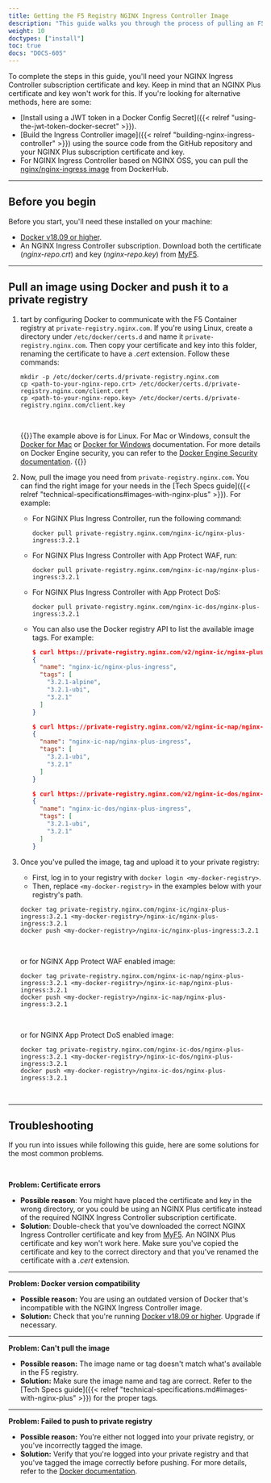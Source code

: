 ```yaml
---
title: Getting the F5 Registry NGINX Ingress Controller Image
description: "This guide walks you through the process of pulling an F5 NGINX Plus Ingress Controller image from the F5 Docker registry and uploading it to your private registry."
weight: 10
doctypes: ["install"]
toc: true
docs: "DOCS-605"
---
```




To complete the steps in this guide, you'll need your NGINX Ingress Controller subscription certificate and key. Keep in mind that an NGINX Plus certificate and key won't work for this. If you're looking for alternative methods, here are some:

- [Install using a JWT token in a Docker Config Secret]({{< relref "using-the-jwt-token-docker-secret" >}}).
- [Build the Ingress Controller image]({{< relref "building-nginx-ingress-controller" >}}) using the source code from the GitHub repository and your NGINX Plus subscription certificate and key.
- For NGINX Ingress Controller based on NGINX OSS, you can pull the [nginx/nginx-ingress image](https://hub.docker.com/r/nginx/nginx-ingress/) from DockerHub.

---

## Before you begin

Before you start, you'll need these installed on your machine:

- [Docker v18.09 or higher](https://docs.docker.com/engine/release-notes/18.09/).
- An NGINX Ingress Controller subscription. Download both the certificate (*nginx-repo.crt*) and key (*nginx-repo.key*) from [MyF5](https://my.f5.com).

---

## Pull an image using Docker and push it to a private registry

1. tart by configuring Docker to communicate with the F5 Container registry at `private-registry.nginx.com`. If you're using Linux, create a directory under `/etc/docker/certs.d` and name it `private-registry.nginx.com`. Then copy your certificate and key into this folder, renaming the certificate to have a _.cert_ extension. Follow these commands:

    ```shell
    mkdir -p /etc/docker/certs.d/private-registry.nginx.com
    cp <path-to-your-nginx-repo.crt> /etc/docker/certs.d/private-registry.nginx.com/client.cert
    cp <path-to-your-nginx-repo.key> /etc/docker/certs.d/private-registry.nginx.com/client.key
    ```

    <br>

    {{<tip>}}The example above is for Linux. For Mac or Windows, consult the [Docker for Mac](https://docs.docker.com/docker-for-mac/#add-client-certificates) or [Docker for Windows](https://docs.docker.com/docker-for-windows/#how-do-i-add-client-certificates) documentation. For more details on Docker Engine security, you can refer to the [Docker Engine Security documentation](https://docs.docker.com/engine/security/).
    {{</tip>}}

2. Now, pull the image you need from `private-registry.nginx.com`. You can find the right image for your needs in the [Tech Specs guide]({{< relref "technical-specifications#images-with-nginx-plus" >}}). For example:

   - For NGINX Plus Ingress Controller, run the following command:

       ```shell
       docker pull private-registry.nginx.com/nginx-ic/nginx-plus-ingress:3.2.1
       ```

   - For NGINX Plus Ingress Controller with App Protect WAF, run:

       ```shell
       docker pull private-registry.nginx.com/nginx-ic-nap/nginx-plus-ingress:3.2.1
       ```

   - For NGINX Plus Ingress Controller with App Protect DoS:

       ```shell
       docker pull private-registry.nginx.com/nginx-ic-dos/nginx-plus-ingress:3.2.1
       ```

   - You can also use the Docker registry API to list the available image tags. For example:

        ```json
        $ curl https://private-registry.nginx.com/v2/nginx-ic/nginx-plus-ingress/tags/list --key <path-to-client.key> --cert <path-to-client.cert> | jq
        {
          "name": "nginx-ic/nginx-plus-ingress",
          "tags": [
            "3.2.1-alpine",
            "3.2.1-ubi",
            "3.2.1"
          ]
        }

       $ curl https://private-registry.nginx.com/v2/nginx-ic-nap/nginx-plus-ingress/tags/list --key <path-to-client.key> --cert <path-to-client.cert> | jq
        {
          "name": "nginx-ic-nap/nginx-plus-ingress",
          "tags": [
            "3.2.1-ubi",
            "3.2.1"
          ]
        }

       $ curl https://private-registry.nginx.com/v2/nginx-ic-dos/nginx-plus-ingress/tags/list --key <path-to-client.key> --cert <path-to-client.cert> | jq
        {
          "name": "nginx-ic-dos/nginx-plus-ingress",
          "tags": [
            "3.2.1-ubi",
            "3.2.1"
          ]
        }
       ```

3. Once you've pulled the image, tag and upload it to your private registry:

   - First, log in to your registry with `docker login <my-docker-registry>`.
   - Then, replace `<my-docker-registry>` in the examples below with your registry's path.

   ```shell
   docker tag private-registry.nginx.com/nginx-ic/nginx-plus-ingress:3.2.1 <my-docker-registry>/nginx-ic/nginx-plus-ingress:3.2.1
   docker push <my-docker-registry>/nginx-ic/nginx-plus-ingress:3.2.1
   ```

   <br>

   or for NGINX App Protect WAF enabled image:

   ```shell
   docker tag private-registry.nginx.com/nginx-ic-nap/nginx-plus-ingress:3.2.1 <my-docker-registry>/nginx-ic-nap/nginx-plus-ingress:3.2.1
   docker push <my-docker-registry>/nginx-ic-nap/nginx-plus-ingress:3.2.1
   ```

   <br>

   or for NGINX App Protect DoS enabled image:

   ```shell
   docker tag private-registry.nginx.com/nginx-ic-dos/nginx-plus-ingress:3.2.1 <my-docker-registry>/nginx-ic-dos/nginx-plus-ingress:3.2.1
   docker push <my-docker-registry>/nginx-ic-dos/nginx-plus-ingress:3.2.1
   ```

<br>

---

## Troubleshooting

If you run into issues while following this guide, here are some solutions for the most common problems.

<br>

**Problem: Certificate errors**

- **Possible reason**: You might have placed the certificate and key in the wrong directory, or you could be using an NGINX Plus certificate instead of the required NGINX Ingress Controller subscription certificate.
- **Solution**: Double-check that you've downloaded the correct NGINX Ingress Controller certificate and key from [MyF5](https://my.f5.com). An NGINX Plus certificate and key won't work here. Make sure you've copied the certificate and key to the correct directory and that you've renamed the certificate with a *.cert* extension.

---

**Problem: Docker version compatibility**

- **Possible reason:** You are using an outdated version of Docker that's incompatible with the NGINX Ingress Controller image.
- **Solution:** Check that you're running [Docker v18.09 or higher](https://docs.docker.com/engine/release-notes/18.09/). Upgrade if necessary.

---

**Problem: Can't pull the image**

- **Possible reason:** The image name or tag doesn't match what's available in the F5 registry.
- **Solution:** Make sure the image name and tag are correct. Refer to the [Tech Specs guide]({{< relref "technical-specifications.md#images-with-nginx-plus" >}}) for the proper tags.

---

**Problem: Failed to push to private registry**

- **Possible reason:** You're either not logged into your private registry, or you've incorrectly tagged the image.
- **Solution:** Verify that you're logged into your private registry and that you've tagged the image correctly before pushing. For more details, refer to the [Docker documentation](https://docs.docker.com/docker-hub/repos/).
